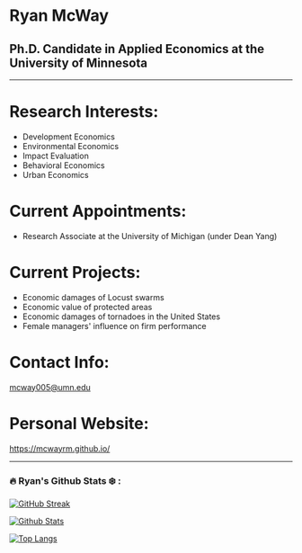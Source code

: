 <!--
![banner](https://user-images.githubusercontent.com/49168245/182652219-4bca2f14-43ee-4986-9972-985438654198.png)
-->

# Ryan McWay
## Ph.D. Candidate in Applied Economics at the University of Minnesota


*************


# Research Interests:

- Development Economics
- Environmental Economics
- Impact Evaluation
- Behavioral Economics
- Urban Economics

# Current Appointments: 

- Research Associate at the University of Michigan (under Dean Yang)

# Current Projects: 

- Economic damages of Locust swarms 
- Economic value of protected areas 
- Economic damages of tornadoes in the United States
- Female managers' influence on firm performance


<!-- # Packages: 

- []()
-->

# Contact Info:

mcway005@umn.edu

# Personal Website: 

https://mcwayrm.github.io/

---

### :fire: Ryan's Github Stats :snowflake: :

[![GitHub Streak](http://github-readme-streak-stats.herokuapp.com?user=mcwayrm&theme=dark&background=000000)](https://git.io/streak-stats)

[![Github Stats](https://github-readme-stats.vercel.app/api?username=mcwayrm&show_icons=true&title_color=fff&icon_color=79ff97&text_color=9f9f9f&bg_color=151515)](https://github.com/NormanLo4319/github-readme-stats)

[![Top Langs](https://github-readme-stats.vercel.app/api/top-langs/?username=mcwayrm&layout=compact&theme=vision-friendly-dark)](https://github.com/anuraghazra/github-readme-stats)

